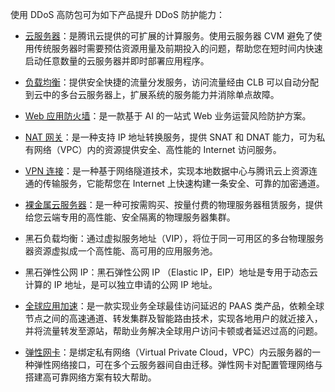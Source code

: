 使用 DDoS 高防包可为如下产品提升 DDoS 防护能力：
- [云服务器](https://intl.cloud.tencent.com/document/product/213)：是腾讯云提供的可扩展的计算服务。使用云服务器 CVM 避免了使用传统服务器时需要预估资源用量及前期投入的问题，帮助您在短时间内快速启动任意数量的云服务器并即时部署应用程序。

- [负载均衡](https://intl.cloud.tencent.com/document/product/214)：提供安全快捷的流量分发服务，访问流量经由 CLB 可以自动分配到云中的多台云服务器上，扩展系统的服务能力并消除单点故障。

- [Web 应用防火墙](https://intl.cloud.tencent.com/document/product/627)：是一款基于 AI 的一站式 Web 业务运营风险防护方案。
- [NAT 网关](https://intl.cloud.tencent.com/document/product/1015)：是一种支持 IP 地址转换服务，提供 SNAT 和 DNAT 能力，可为私有网络（VPC）内的资源提供安全、高性能的 Internet 访问服务。
- [VPN 连接](https://intl.cloud.tencent.com/document/product/1037)：是一种基于网络隧道技术，实现本地数据中心与腾讯云上资源连通的传输服务，它能帮您在 Internet 上快速构建一条安全、可靠的加密通道。

- [裸金属云服务器](https://intl.cloud.tencent.com/document/product/1171)：是一种可按需购买、按量付费的物理服务器租赁服务，提供给您云端专用的高性能、安全隔离的物理服务器集群。

- 黑石负载均衡：通过虚拟服务地址（VIP），将位于同一可用区的多台物理服务器资源虚拟成一个高性能、高可用的应用服务池。

- 黑石弹性公网 IP：黑石弹性公网 IP （Elastic IP，EIP）地址是专用于动态云计算的 IP 地址，是可以独立申请的公网 IP 地址。

- [全球应用加速](https://intl.cloud.tencent.com/document/product/608)：是一款实现业务全球最佳访问延迟的 PAAS 类产品，依赖全球节点之间的高速通道、转发集群及智能路由技术，实现各地用户的就近接入，并将流量转发至源站，帮助业务解决全球用户访问卡顿或者延迟过高的问题。

- [弹性网卡](https://intl.cloud.tencent.com/document/product/576)：是绑定私有网络（Virtual Private Cloud，VPC）内云服务器的一种弹性网络接口，可在多个云服务器间自由迁移。弹性网卡对配置管理网络与搭建高可靠网络方案有较大帮助。
